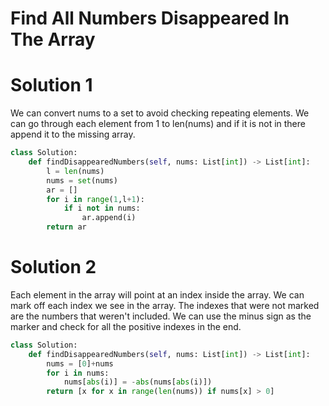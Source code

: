 # Find All Numbers Disappeared In The Array
# Solution 1
We can convert nums to a set to avoid checking repeating elements. We can go through each element from 1 to len(nums) and if it is not in there append it to the missing array.
```python
class Solution:
    def findDisappearedNumbers(self, nums: List[int]) -> List[int]:
        l = len(nums)
        nums = set(nums)
        ar = []
        for i in range(1,l+1):
            if i not in nums:
                ar.append(i)
        return ar
```
# Solution 2
Each element in the array will point at an index inside the array. We can mark off each index we see in the array. The indexes that were not marked are the numbers that weren't included. We can use the minus sign as the marker and check for all the positive indexes in the end.
```python
class Solution:
    def findDisappearedNumbers(self, nums: List[int]) -> List[int]:
        nums = [0]+nums
        for i in nums:
            nums[abs(i)] = -abs(nums[abs(i)])
        return [x for x in range(len(nums)) if nums[x] > 0]
```
